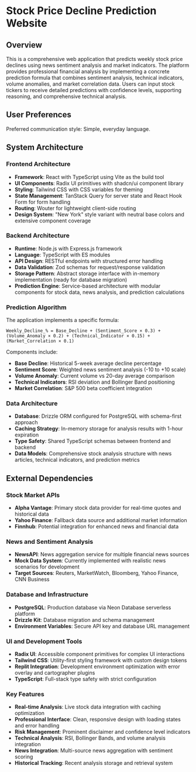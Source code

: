 # Stock Price Decline Prediction Website

## Overview

This is a comprehensive web application that predicts weekly stock price declines using news sentiment analysis and market indicators. The platform provides professional financial analysis by implementing a concrete prediction formula that combines sentiment analysis, technical indicators, volume anomalies, and market correlation data. Users can input stock tickers to receive detailed predictions with confidence levels, supporting reasoning, and comprehensive technical analysis.

## User Preferences

Preferred communication style: Simple, everyday language.

## System Architecture

### Frontend Architecture
- **Framework**: React with TypeScript using Vite as the build tool
- **UI Components**: Radix UI primitives with shadcn/ui component library
- **Styling**: Tailwind CSS with CSS variables for theming
- **State Management**: TanStack Query for server state and React Hook Form for form handling
- **Routing**: Wouter for lightweight client-side routing
- **Design System**: "New York" style variant with neutral base colors and extensive component coverage

### Backend Architecture
- **Runtime**: Node.js with Express.js framework
- **Language**: TypeScript with ES modules
- **API Design**: RESTful endpoints with structured error handling
- **Data Validation**: Zod schemas for request/response validation
- **Storage Pattern**: Abstract storage interface with in-memory implementation (ready for database migration)
- **Prediction Engine**: Service-based architecture with modular components for stock data, news analysis, and prediction calculations

### Prediction Algorithm
The application implements a specific formula:
```
Weekly_Decline_% = Base_Decline + (Sentiment_Score × 0.3) + (Volume_Anomaly × 0.2) + (Technical_Indicator × 0.15) + (Market_Correlation × 0.1)
```

Components include:
- **Base Decline**: Historical 5-week average decline percentage
- **Sentiment Score**: Weighted news sentiment analysis (-10 to +10 scale)
- **Volume Anomaly**: Current volume vs 20-day average comparison
- **Technical Indicators**: RSI deviation and Bollinger Band positioning
- **Market Correlation**: S&P 500 beta coefficient integration

### Data Architecture
- **Database**: Drizzle ORM configured for PostgreSQL with schema-first approach
- **Caching Strategy**: In-memory storage for analysis results with 1-hour expiration
- **Type Safety**: Shared TypeScript schemas between frontend and backend
- **Data Models**: Comprehensive stock analysis structure with news articles, technical indicators, and prediction metrics

## External Dependencies

### Stock Market APIs
- **Alpha Vantage**: Primary stock data provider for real-time quotes and historical data
- **Yahoo Finance**: Fallback data source and additional market information
- **Finnhub**: Potential integration for enhanced news and financial data

### News and Sentiment Analysis
- **NewsAPI**: News aggregation service for multiple financial news sources
- **Mock Data System**: Currently implemented with realistic news scenarios for development
- **Target Sources**: Reuters, MarketWatch, Bloomberg, Yahoo Finance, CNN Business

### Database and Infrastructure
- **PostgreSQL**: Production database via Neon Database serverless platform
- **Drizzle Kit**: Database migration and schema management
- **Environment Variables**: Secure API key and database URL management

### UI and Development Tools
- **Radix UI**: Accessible component primitives for complex UI interactions
- **Tailwind CSS**: Utility-first styling framework with custom design tokens
- **Replit Integration**: Development environment optimization with error overlay and cartographer plugins
- **TypeScript**: Full-stack type safety with strict configuration

### Key Features
- **Real-time Analysis**: Live stock data integration with caching optimization
- **Professional Interface**: Clean, responsive design with loading states and error handling
- **Risk Management**: Prominent disclaimer and confidence level indicators
- **Technical Analysis**: RSI, Bollinger Bands, and volume analysis integration
- **News Integration**: Multi-source news aggregation with sentiment scoring
- **Historical Tracking**: Recent analysis storage and retrieval system